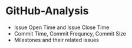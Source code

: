 # GitHub-Analysis
 - Issue Open Time and Issue Close Time
 - Commit Time, Commit Frequncy, Commit Size
 - Milestones and their related issues
